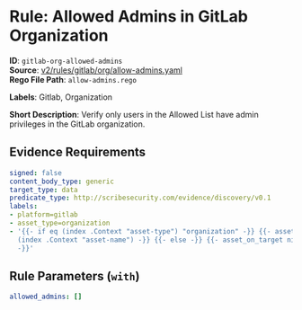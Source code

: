 # Rule: Allowed Admins in GitLab Organization

**ID**: `gitlab-org-allowed-admins`  
**Source**: [v2/rules/gitlab/org/allow-admins.yaml](scribe-public/sample-policies.git/v2/rules/gitlab/org/allow-admins.yaml)  
**Rego File Path**: `allow-admins.rego`  

**Labels**: Gitlab, Organization

**Short Description**: Verify only users in the Allowed List have admin privileges in the GitLab organization.

## Evidence Requirements

```yaml
signed: false
content_body_type: generic
target_type: data
predicate_type: http://scribesecurity.com/evidence/discovery/v0.1
labels:
- platform=gitlab
- asset_type=organization
- '{{- if eq (index .Context "asset-type") "organization" -}} {{- asset_on_target
  (index .Context "asset-name") -}} {{- else -}} {{- asset_on_target nil -}} {{- end
  -}}'
```
## Rule Parameters (`with`)

```yaml
allowed_admins: []
```
